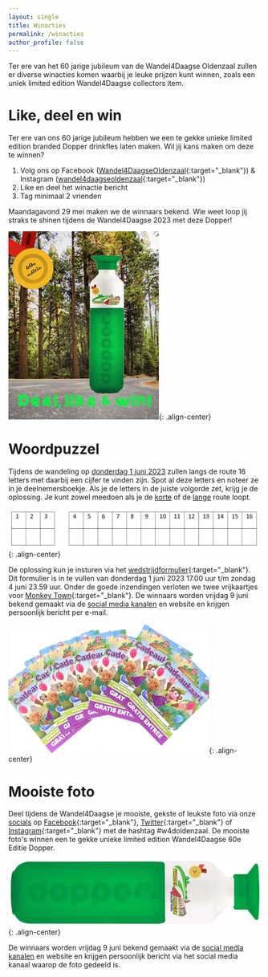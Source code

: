 ```yaml
---
layout: single
title: Winacties
permalink: /winacties
author_profile: false
---
```


Ter ere van het 60 jarige jubileum van de Wandel4Daagse Oldenzaal zullen er diverse winacties komen waarbij je leuke prijzen kunt winnen, zoals een uniek limited edition Wandel4Daagse collectors item.

# Like, deel en win

Ter ere van ons 60 jarige jubileum hebben we een te gekke unieke limited edition branded Dopper drinkfles laten maken. Wil jij kans maken om deze te winnen?  

1. Volg ons op Facebook ([Wandel4DaagseOldenzaal](https://www.facebook.com/Wandel4DaagseOldenzaal){:target="_blank"}) & Instagram ([wandel4daagseoldenzaal](https://www.instagram.com/wandel4daagseoldenzaal){:target="_blank"})
1. Like en deel het winactie bericht
1. Tag minimaal 2 vrienden

Maandagavond 29 mei maken we de winnaars bekend. Wie weet loop jij straks te shinen tijdens de Wandel4Daagse 2023 met deze Dopper!  

![Dopper Like and Win actie](/assets/images/dopperlikeandwin.png){: .align-center}

# Woordpuzzel

Tijdens de wandeling op [donderdag 1 juni 2023](/routes#donderdag-1-juni-2023) zullen langs de route 16 letters met daarbij een cijfer te vinden zijn. Spot al deze letters en noteer ze in je deelnemersboekje. Als je de letters in de juiste volgorde zet, krijg je de oplossing. Je kunt zowel meedoen als je de [korte](/routes/kort/donderdag) of de [lange](/routes/lang/donderdag) route loopt.

![Woordpuzzel](/assets/images/woordlettersspel.png){: .align-center}

De oplossing kun je insturen via het [wedstrijdformulier](https://forms.microsoft.com/e/t6aYz1E4f9){:target="_blank"}. Dit formulier is in te vullen van donderdag 1 juni 2023 17.00 uur t/m zondag 4 juni 23.59 uur. Onder de goede inzendingen verloten we twee vrijkaartjes voor [Monkey Town](https://www.monkeytown.eu/nl/enschede/home){:target="_blank"}. De winnaars worden vrijdag 9 juni bekend gemaakt via de [social media kanalen](/socials) en website en krijgen persoonlijk bericht per e-mail.  

![Monkey Town kaartjes](/assets/images/monkeytowntickets.png){: .align-center}

# Mooiste foto

Deel tijdens de Wandel4Daagse je mooiste, gekste of leukste foto via onze [socials](/socials) op [Facebook](https://www.facebook.com/wandel4daagseoldenzaal){:target="_blank"}, [Twitter](https://twitter.com/Avo4DOldenzaal){:target="_blank"} of [Instagram](https://www.instagram.com/wandel4daagseoldenzaal){:target="_blank"} met de hashtag #w4doldenzaal. De mooiste foto's winnen een te gekke unieke limited edition Wandel4Daagse 60e Editie Dopper.  

![Wandel4Daagse branded Dopper](/assets/images/dopper.png){: .align-center}  

De winnaars worden vrijdag 9 juni bekend gemaakt via de [social media kanalen](/socials) en website en krijgen persoonlijk bericht via het social media kanaal waarop de foto gedeeld is.